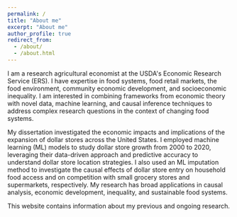 ```yaml
---
permalink: /
title: "About me"
excerpt: "About me"
author_profile: true
redirect_from: 
  - /about/
  - /about.html
---
```


I am a research agricultural economist at the USDA's Economic Research Service (ERS). I have expertise in food systems, food retail markets, the food environment, community economic development, and socioeconomic inequality. I am interested in combining frameworks from economic theory with novel data, machine learning, and causal inference techniques to address complex research questions in the context of changing food systems.  

My dissertation investigated the economic impacts and implications of the expansion of dollar stores across the United States. I employed machine learning (ML) models to study dollar store growth from 2000 to 2020, leveraging their data-driven approach and predictive accuracy to understand dollar store location strategies. I also used an ML imputation method to investigate the causal effects of dollar store entry on household food access and on competition with small grocery stores and supermarkets, respectively. My research has broad applications in causal analysis, economic development, inequality, and sustainable food systems. 

This website contains information about my previous and ongoing research. 

<!---
My dissertation focused on the economic implications and impacts of dollar store expansion in the U.S. food retail market. Since the early 2000s, dollar stores have increasingly diversified their food product offerings. Advocates and policymakers assert that dollar stores target low-income, under-served communities and negatively affect the local economy and consumer health by driving the exit of conventional grocery stores and by selling less nutritious food. Numerous city councils across the United States have imposed restrictions on dollar store entry, including bans on new locations, to promote the establishment of healthy food stores. My research studies the growth of dollar stores across the United States over a twenty-year period from 2000 to 2020, and investigates their impacts on household food access and retail competition. 

To better understand their growth over space and time, I plot the share of census-tract households whose nearest retail food store is a dollar store using NielsenIQ TDLinx retail store location data from 2000 to 2020. Dollar stores have particularly grown in the Northeast and West regions relative to their store presence in the early 2000s. However, a larger share of census-tract households' nearest store is a dollar store in the South and Midwest, the regions in which the dollar store format originated. 

<div style="text-align: center;">
<img src="/images/figure_share_of_tracts_nearest_to_ds.png" alt="Share of Census Tracts whose Nearest Store is a Dollar Store" width="800">
</div>

My research of dollar stores relates to food retail markets, the food environment, community economic development, and socioeconomic inequality. Below are two of my working papers from this research that assess the dynamic growth patterns of dollar stores from 2000 to 2020 and the impact of dollar store entry on block-group household food access.

-->
